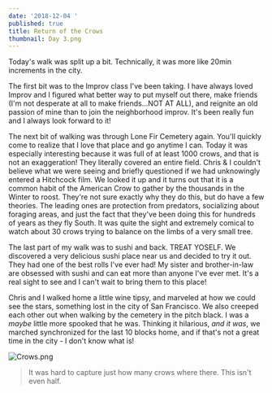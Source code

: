 ```yaml
---
date: '2018-12-04 '
published: true
title: Return of the Crows
thumbnail: Day 3.png
---
```

Today's walk was split up a bit. Technically, it was more like 20min increments in the city. 

The first bit was to the Improv class I've been taking. I have always loved Improv and I figured what better way to put myself out there, make friends (I'm not desperate at all to make friends...NOT AT ALL), and reignite an old passion of mine than to join the neighborhood improv. It's been really fun and I always look forward to it! 

The next bit of walking was through Lone Fir Cemetery again. You'll quickly come to realize that I love that place and go anytime I can. Today it was especially interesting because it was full of at least 1000 crows, and that is not an exaggeration! They literally covered an entire field. Chris & I couldn't believe what we were seeing and briefly questioned if we had unknowingly entered a Hitchcock film. We looked it up and it turns out that it is a common habit of the American Crow to gather by the thousands in the Winter to roost. They're not sure exactly why they do this, but do have a few theories. The leading ones are protection from predators, socializing about foraging areas, and just the fact that they've been doing this for hundreds of years as they fly South. It was quite the sight and extremely comical to watch about 30 crows trying to balance on the limbs of a very small tree.

The last part of my walk was to sushi and back. TREAT YOSELF. We discovered a very delicious sushi place near us and decided to try it out. They had one of the best rolls I've ever had! My sister and brother-in-law are obsessed with sushi and can eat more than anyone I've ever met. It's a real sight to see and I can't wait to bring them to this place! 

Chris and I walked home a little wine tipsy, and marveled at how we could see the stars, something lost in the city of San Francisco. We also creeped each other out when walking by the cemetery in the pitch black. I was a *maybe* little more spooked that he was. Thinking it hilarious, *and it was*, we marched synchronized for the last 10 blocks home, and if that's not a great time in the city - I don't know what is!

![Crows.png]({{site.baseurl}}/images/portland/Crows.png)
> It was hard to capture just how many crows where there. This isn't even half.


